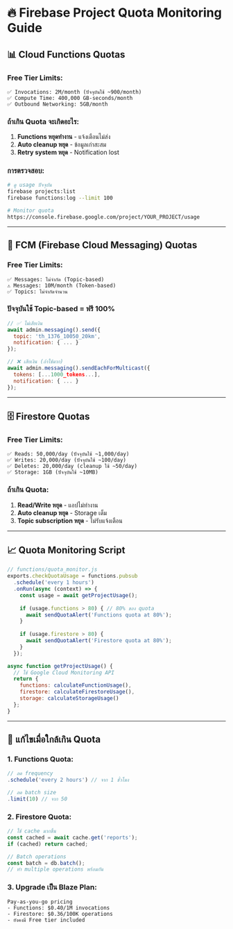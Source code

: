 # 🔥 Firebase Project Quota Monitoring Guide

## 📊 **Cloud Functions Quotas**

### **Free Tier Limits:**
```
✅ Invocations: 2M/month (ปัจจุบันใช้ ~900/month)
✅ Compute Time: 400,000 GB-seconds/month 
✅ Outbound Networking: 5GB/month
```

### **ถ้าเกิน Quota จะเกิดอะไร:**
1. **Functions หยุดทำงาน** - แจ้งเตือนไม่ส่ง
2. **Auto cleanup หยุด** - ข้อมูลเก่าสะสม
3. **Retry system หยุด** - Notification lost

### **การตรวจสอบ:**
```bash
# ดู usage ปัจจุบัน
firebase projects:list
firebase functions:log --limit 100

# Monitor quota
https://console.firebase.google.com/project/YOUR_PROJECT/usage
```

---

## 📱 **FCM (Firebase Cloud Messaging) Quotas**

### **Free Tier Limits:**
```
✅ Messages: ไม่จำกัด (Topic-based)
⚠️ Messages: 10M/month (Token-based)
✅ Topics: ไม่จำกัดจำนวน
```

### **ปัจจุบันใช้ Topic-based = ฟรี 100%**
```javascript
// ✅ ไม่เสียเงิน
await admin.messaging().send({
  topic: 'th_1376_10050_20km',
  notification: { ... }
});

// ❌ เสียเงิน (ถ้าใช้มาก)
await admin.messaging().sendEachForMulticast({
  tokens: [...1000_tokens...],
  notification: { ... }
});
```

---

## 🗄️ **Firestore Quotas**

### **Free Tier Limits:**
```
✅ Reads: 50,000/day (ปัจจุบันใช้ ~1,000/day)
✅ Writes: 20,000/day (ปัจจุบันใช้ ~100/day)
✅ Deletes: 20,000/day (cleanup ใช้ ~50/day)
✅ Storage: 1GB (ปัจจุบันใช้ ~10MB)
```

### **ถ้าเกิน Quota:**
1. **Read/Write หยุด** - แอปไม่ทำงาน
2. **Auto cleanup หยุด** - Storage เต็ม
3. **Topic subscription หยุด** - ไม่รับแจ้งเตือน

---

## 📈 **Quota Monitoring Script**

```javascript
// functions/quota_monitor.js
exports.checkQuotaUsage = functions.pubsub
  .schedule('every 1 hours')
  .onRun(async (context) => {
    const usage = await getProjectUsage();
    
    if (usage.functions > 80) { // 80% ของ quota
      await sendQuotaAlert('Functions quota at 80%');
    }
    
    if (usage.firestore > 80) {
      await sendQuotaAlert('Firestore quota at 80%');
    }
  });

async function getProjectUsage() {
  // ใช้ Google Cloud Monitoring API
  return {
    functions: calculateFunctionUsage(),
    firestore: calculateFirestoreUsage(),
    storage: calculateStorageUsage()
  };
}
```

---

## 🚨 **แก้ไขเมื่อใกล้เกิน Quota**

### **1. Functions Quota:**
```javascript
// ลด frequency
.schedule('every 2 hours') // จาก 1 ชั่วโมง

// ลด batch size
.limit(10) // จาก 50
```

### **2. Firestore Quota:**
```javascript
// ใช้ cache มากขึ้น
const cached = await cache.get('reports');
if (cached) return cached;

// Batch operations
const batch = db.batch();
// ทำ multiple operations พร้อมกัน
```

### **3. Upgrade เป็น Blaze Plan:**
```
Pay-as-you-go pricing
- Functions: $0.40/1M invocations
- Firestore: $0.36/100K operations
- ยังคงมี Free tier included
```
